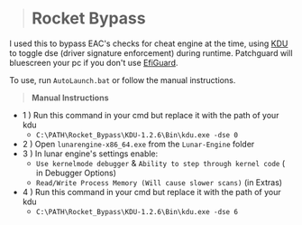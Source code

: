 > # **Rocket Bypass**
I used this to bypass EAC's checks for cheat engine at the time, using [KDU](https://github.com/hfiref0x/KDU) to toggle dse (driver signature enforcement) during runtime. Patchguard will bluescreen your pc if you don't use [EfiGuard](https://github.com/Mattiwatti/EfiGuard).

To use, run `AutoLaunch.bat` or follow the manual instructions.

> **Manual Instructions**

- 1 ) Run this command in your cmd but replace it with the path of your kdu
  - ```C:\PATH\Rocket_Bypass\KDU-1.2.6\Bin\kdu.exe -dse 0```
- 2 ) Open `lunarengine-x86_64.exe` from the `Lunar-Engine` folder
- 3 ) In lunar engine's settings enable:
  - `Use kernelmode debugger` & `Ability to step through kernel code` ( in Debugger Options)
  - `Read/Write Process Memory (Will cause slower scans)` (in Extras)
- 4 ) Run this command in your cmd but replace it with the path of your kdu
  - ```C:\PATH\Rocket_Bypass\KDU-1.2.6\Bin\kdu.exe -dse 6```
